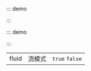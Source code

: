 ::: demo

<template>
  <lay-container>
    <div class="container-demo"></div>
  </lay-container>
</template>

<script>
import { ref } from 'vue'

export default {
  setup() {

    return {
    }
  }
}
</script>

<style>
    .container-demo {
        width:100%;
        height: 300px;
        background: #79C48C;
        border-radius: 4px;
    }
</style>

:::

::: demo

<template>
  <lay-container fluid>
      <div class="container-demo"></div>
  </lay-container>
</template>

<script>
import { ref } from 'vue'

export default {
  setup() {

    return {
    }
  }
}
</script>

<style>
    .container-demo {
        width:100%;
        height: 300px;
        background: #79C48C;
    }
</style>

:::

|  |  |  |
|--|--|--|
| fluid | 流模式 | `true` `false` |